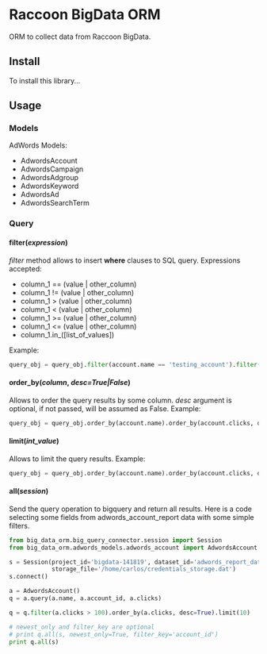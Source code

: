 # Raccoon BigData ORM
ORM to collect data from Raccoon BigData.

## Install

To install this library...

## Usage

### Models

AdWords Models:
* AdwordsAccount
* AdwordsCampaign
* AdwordsAdgroup
* AdwordsKeyword
* AdwordsAd
* AdwordsSearchTerm

### Query

#### filter(*expression*)
*filter* method allows to insert **where** clauses to SQL query.
Expressions accepted:
* column_1 == (value | other_column)
* column_1 != (value | other_column)
* column_1 > (value | other_column)
* column_1 < (value | other_column)
* column_1 >= (value | other_column)
* column_1 <= (value | other_column)
* column_1.in_([list_of_values])

Example:
``` python
query_obj = query_obj.filter(account.name == 'testing_account').filter(acccount.clicks > 1000)
```

#### order_by(*column*, *desc=True|False*)

Allows to order the query results by some column. *desc* argument is optional, if not passed, will be assumed as False.
Example:
``` python
query_obj = query_obj.order_by(account.name).order_by(account.clicks, desc=True)
```
#### limit(*int_value*)

Allows to limit the query results.
Example:
``` python
query_obj = query_obj.order_by(account.name).order_by(account.clicks, desc=True).limit(10)
```
#### all(*session*)

Send the query operation to bigquery and return all results.
Here is a code selecting some fields from adwords_account_report data with some simple filters.

``` python
from big_data_orm.big_query_connector.session import Session
from big_data_orm.adwords_models.adwords_account import AdwordsAccount

s = Session(project_id='bigdata-141819', dataset_id='adwords_report_data',
            storage_file='/home/carlos/credentials_storage.dat')
s.connect()

a = AdwordsAccount()
q = a.query(a.name, a.account_id, a.clicks)

q = q.filter(a.clicks > 100).order_by(a.clicks, desc=True).limit(10)

# newest_only and filter_key are optional
# print q.all(s, newest_only=True, filter_key='account_id')
print q.all(s)
```
